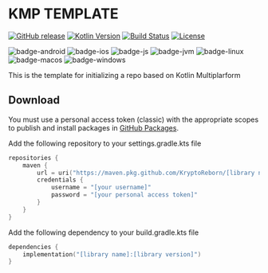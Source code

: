 # KMP TEMPLATE
[![GitHub release](https://img.shields.io/badge/release-v0.0.2-blue.svg)](https://github.com/hieu-dd/kmp-template-clone/releases/tag/v0.0.2) [![Kotlin Version](https://img.shields.io/badge/Kotlin-1.9.23-B125EA?logo=kotlin)](https://kotlinlang.org)
[![Build Status](https://github.com/saschpe/kase64/workflows/Main/badge.svg)](https://github.com/hieu-dd/kmp-template-clone/actions)
[![License](http://img.shields.io/:License-Apache-blue.svg)](http://www.apache.org/licenses/LICENSE-2.0.html)

![badge-android](http://img.shields.io/badge/Platform-Android-brightgreen.svg?logo=android)
![badge-ios](http://img.shields.io/badge/Platform-iOS-orange.svg?logo=apple)
![badge-js](http://img.shields.io/badge/Platform-NodeJS-yellow.svg?logo=javascript)
![badge-jvm](http://img.shields.io/badge/Platform-JVM-red.svg?logo=openjdk)
![badge-linux](http://img.shields.io/badge/Platform-Linux-lightgrey.svg?logo=linux)
![badge-macos](http://img.shields.io/badge/Platform-macOS-orange.svg?logo=apple)
![badge-windows](http://img.shields.io/badge/Platform-Windows-blue.svg?logo=windows)

[//]: # (![badge-tvos]&#40;http://img.shields.io/badge/Platform-tvOS-orange.svg?logo=apple&#41;)

[//]: # (![badge-watchos]&#40;http://img.shields.io/badge/Platform-watchOS-orange.svg?logo=apple&#41;)

This is the template for initializing a repo based on Kotlin Multiplarform

## Download
You must use a personal access token (classic) with the appropriate scopes to publish and install packages in [GitHub Packages](https://docs.github.com/en/packages/learn-github-packages/introduction-to-github-packages#authenticating-to-github-packages).

Add the following repository to your settings.gradle.kts file
```kotlin
repositories {
    maven {
        url = uri("https://maven.pkg.github.com/KryptoReborn/[library name]")
        credentials {
            username = "[your username]"
            password = "[your personal access token]"
        }
    }
}
```
Add the following dependency to your build.gradle.kts file
```build.gradle.kts
dependencies {
    implementation("[library name]:[library version]")
}
```